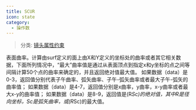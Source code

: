 ```yaml
---
title: SCUR
icon: state
category:
  - 操作数
---
```


> 分类: [镜头属性约束](/hb/operands/131/880/  "Zemax 操作数 镜头属性约束")

表面曲率。计算由surf定义的面上由X和Y定义的坐标处的曲率或者其它相关数据，下面所列情况中，“最大”曲率值是通过从表面顶点到指定x和y坐标的点之间等间隔计算50个点的曲率来确定的，并且返回绝对值最大值。 
如果数据（data）是0-3，返回值分别代表子午曲率、弧矢曲率、子午-弧矢曲率或者最大子午-弧矢的曲率值； 
如果数据（data）是4-7，返回值分别是x曲率，y曲率，x-y曲率或者最大x-y的曲率值； 
如果数据（data）是8-9，返回值是(R*Sc)的绝对值，其中R是径向坐标，Sc是弧矢曲率，或(R*Sc)的最大值。